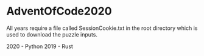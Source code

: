 # AdventOfCode2020

All years require a file called SessionCookie.txt in the root directory which is used to download the puzzle inputs.

2020 - Python
2019 - Rust
